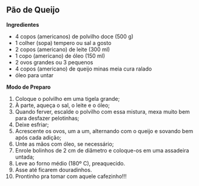 ## Pão de Queijo ##

**Ingredientes**

- 4 copos (americanos) de polvilho doce (500 g)
- 1 colher (sopa) tempero ou sal a gosto
- 2 copos (americano) de leite (300 ml)
- 1 copo (americano) de óleo (150 ml)
- 2 ovos grandes ou 3 pequenos
- 4 copos (americano) de queijo minas meia cura ralado
- óleo para untar

**Modo de Preparo**

1. Coloque o polvilho em uma tigela grande;
2. À parte, aqueça o sal, o leite e o óleo;
3. Quando ferver, escalde o polvilho com essa mistura, mexa muito bem para desfazer pelotinhas;
4. Deixe esfriar;
5. Acrescente os ovos, um a um, alternando com o queijo e sovando bem após cada adição;
6. Unte as mãos com óleo, se necessário;
7. Enrole bolinhos de 2 cm de diâmetro e coloque-os em uma assadeira untada;
8. Leve ao forno médio (180º C), preaquecido.
9. Asse até ficarem douradinhos.
10. Prontinho pra tomar com aquele cafezinho!!!

